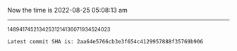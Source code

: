 Now the time is 2022-08-25 05:08:13 am

---

<small>14894174521342531214136071934524023</small>

```txt
Latest commit SHA is: 2aa64e5766cb3e3f654c4129957888f35769b906
```

